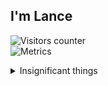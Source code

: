 ## I'm **Lance**

![Visitors counter](https://count.getloli.com/get/@LanceMoe?theme=rule34)    
![Metrics](https://metrics.lecoq.io/LanceMoe?template=classic&base.header=0&base.metadata=0&isocalendar=1&languages=1&isocalendar.duration=full-year&languages.ignored=PHP%2CCSS&languages.limit=8&languages.sections=most-used&languages.colors=github&languages.threshold=0%25&languages.indepth=false&languages.analysis.timeout=15&languages.categories=markup%2C%20programming&languages.recent.categories=markup%2C%20programming&languages.recent.load=300&languages.recent.days=14&config.timezone=Asia%2FTokyo)

<details>
  <summary>Insignificant things</summary>

  ### My main programming language:

  - (recently) `C++`, `Python`, `TypeScript`, `JavaScript`, `go`
  - (before) `C`, `x86asm`, `OCaml`, `PHP`, `Java`

  ### My Blog:

  - [Lance.Moe](https://lance.moe/): Records of the trivialities of my life and technical diaries, start at my elementary school days.

  ### My Websites:

  - [iya.app](https://iya.app/): Software sharing community forum.
  - [ip.iya.app](https://ip.iya.app/): Dynamic anime picture show your IP and browser info.

  ### My Projects:

  - [NtrQQ](https://github.com/NtrQQ/): An enhanced plug-in for QQ from 2010. (No longer maintained)
  - [wopal](https://wopal.dev/): Team management system and APP for professional sports teams.

</details>
